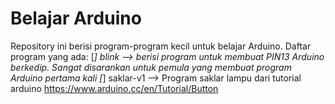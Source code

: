 # Belajar Arduino
Repository ini berisi program-program kecil untuk belajar Arduino. Daftar program yang ada:
[*] blink --> berisi program untuk membuat PIN13 Arduino berkedip. Sangat disarankan untuk pemula yang membuat program Arduino pertama kali
[*] saklar-v1 --> Program saklar lampu dari tutorial arduino https://www.arduino.cc/en/Tutorial/Button
